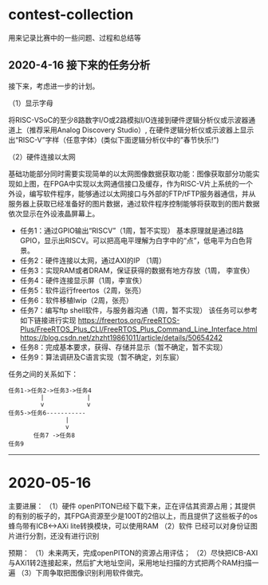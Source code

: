 # contest-collection
用来记录比赛中的一些问题、过程和总结等


## 2020-4-16 接下来的任务分析

接下来，考虑进一步的计划。

（1）显示字母

将RISC-VSoC的至少8路数字I/O或2路模拟I/O连接到硬件逻辑分析仪或示波器通道上（推荐采用Analog Discovery Studio）, 在硬件逻辑分析仪或示波器上显示出“RISC-V”字样（任意字体）(类似下面逻辑分析仪中的”春节快乐!”)

（2）硬件连接以太网

基础功能部分同时需要实现简单的以太网图像数据获取功能：图像获取部分功能实现如上图，在FPGA中实现以太网通信接口及缓存，作为RISC-V片上系统的一个外设，编写软件程序，能够通过以太网接口与外部的FTP/tFTP服务器通信，并从服务器上获取已经准备好的图片数据，通过软件程序控制能够将获取到的图片数据依次显示在外设液晶屏幕上。

- 任务1：通过GPIO输出“RISCV”（1周，暂不实现）
基本原理就是通过8路GPIO，显示出RISCV。可以把高电平理解为白字中的“点”，低电平为白色背景。
- 任务2：硬件连接以太网，通过AXI的IP （1周）
- 任务3：实现RAM或者DRAM，保证获得的数据有地方存放（1周， 李宣佚）
- 任务4：硬件连接显示屏（1周，李宣佚）
- 任务5：软件运行freertos（2周，张亮）
- 任务6：软件移植lwip（2周，张亮）
- 任务7：编写ftp shell软件，与服务器沟通（1周，暂不实现）
该任务可以参考如下链接进行实现
https://freertos.org/FreeRTOS-Plus/FreeRTOS_Plus_CLI/FreeRTOS_Plus_Command_Line_Interface.html
https://blog.csdn.net/zhzht19861011/article/details/50654242
- 任务8：完成基本要求，获得、存储并显示（暂不确定，暂不实现）
- 任务9：算法调研及C语言实现（暂不确定，刘东宸）

任务之间的关系如下：
```
任务1->任务2->任务3->任务4
         |            |
         v            v
任务5->任务6-----------
                |
                v
       任务7 ->任务8
任务9
```

---------------------------------------------
# 2020-05-16
主要进展：
（1）硬件
openPITON已经下载下来，正在评估其资源占用；其提供的有别的板子的，其FPGA资源至少是100T的2倍以上，而且提供了这些板子的os
蜂鸟带有ICB<->AXi lite转换模块，可以使用RAM
（2）软件
已经可以对身份证图片进行分割，还没有进行识别

预期：
（1）未来两天，完成openPITON的资源占用评估；
（2）尽快把ICB-AXI与AXi1转2连接起来，然后扩大地址空间，采用地址扫描的方式把两个RAM扫描一遍
（3）下周争取把图像识别利用软件做完。
